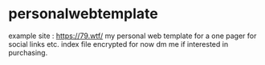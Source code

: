 # personalwebtemplate
example site : https://79.wtf/
my personal web template for a one pager for social links etc. index file encrypted for now dm me if interested in purchasing.
